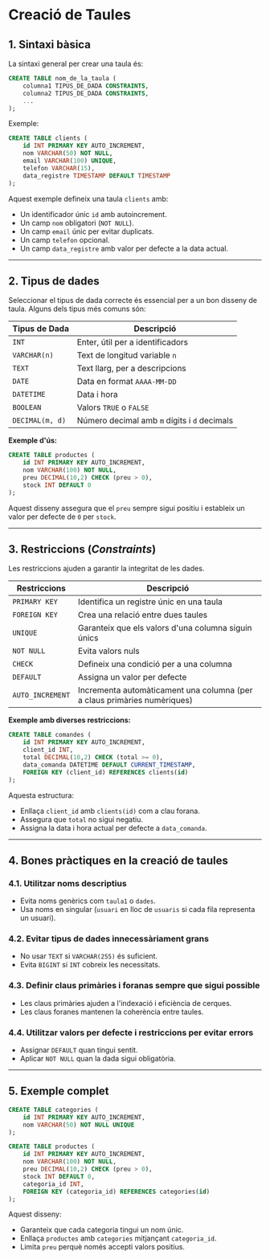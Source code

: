 # Creació de Taules

## 1. Sintaxi bàsica

La sintaxi general per crear una taula és:

```sql
CREATE TABLE nom_de_la_taula (
    columna1 TIPUS_DE_DADA CONSTRAINTS,
    columna2 TIPUS_DE_DADA CONSTRAINTS,
    ...
);
```

Exemple:

```sql
CREATE TABLE clients (
    id INT PRIMARY KEY AUTO_INCREMENT,
    nom VARCHAR(50) NOT NULL,
    email VARCHAR(100) UNIQUE,
    telefon VARCHAR(15),
    data_registre TIMESTAMP DEFAULT TIMESTAMP
);
```

Aquest exemple defineix una taula `clients` amb:
- Un identificador únic `id` amb autoincrement.
- Un camp `nom` obligatori (`NOT NULL`).
- Un camp `email` únic per evitar duplicats.
- Un camp `telefon` opcional.
- Un camp `data_registre` amb valor per defecte a la data actual.

---

## 2. Tipus de dades

Seleccionar el tipus de dada correcte és essencial per a un bon disseny de taula. Alguns dels tipus més comuns són:

| Tipus de Dada | Descripció |
|--------------|------------|
| `INT` | Enter, útil per a identificadors |
| `VARCHAR(n)` | Text de longitud variable `n` |
| `TEXT` | Text llarg, per a descripcions |
| `DATE` | Data en format `AAAA-MM-DD` |
| `DATETIME` | Data i hora |
| `BOOLEAN` | Valors `TRUE` o `FALSE` |
| `DECIMAL(m, d)` | Número decimal amb `m` dígits i `d` decimals |

**Exemple d'ús:**
```sql
CREATE TABLE productes (
    id INT PRIMARY KEY AUTO_INCREMENT,
    nom VARCHAR(100) NOT NULL,
    preu DECIMAL(10,2) CHECK (preu > 0),
    stock INT DEFAULT 0
);
```

Aquest disseny assegura que el `preu` sempre sigui positiu i estableix un valor per defecte de `0` per `stock`.

---

## 3. Restriccions (*Constraints*)

Les restriccions ajuden a garantir la integritat de les dades.

| Restriccions | Descripció |
|---------------|------------|
| `PRIMARY KEY` | Identifica un registre únic en una taula |
| `FOREIGN KEY` | Crea una relació entre dues taules |
| `UNIQUE` | Garanteix que els valors d'una columna siguin únics |
| `NOT NULL` | Evita valors nuls |
| `CHECK` | Defineix una condició per a una columna |
| `DEFAULT` | Assigna un valor per defecte |
| `AUTO_INCREMENT` | Incrementa automàticament una columna (per a claus primàries numèriques) |

**Exemple amb diverses restriccions:**

```sql
CREATE TABLE comandes (
    id INT PRIMARY KEY AUTO_INCREMENT,
    client_id INT,
    total DECIMAL(10,2) CHECK (total >= 0),
    data_comanda DATETIME DEFAULT CURRENT_TIMESTAMP,
    FOREIGN KEY (client_id) REFERENCES clients(id)
);
```

Aquesta estructura:
- Enllaça `client_id` amb `clients(id)` com a clau forana.
- Assegura que `total` no sigui negatiu.
- Assigna la data i hora actual per defecte a `data_comanda`.

---

## 4. Bones pràctiques en la creació de taules

### **4.1. Utilitzar noms descriptius**
- Evita noms genèrics com `taula1` o `dades`.
- Usa noms en singular (`usuari` en lloc de `usuaris` si cada fila representa un usuari).

### **4.2. Evitar tipus de dades innecessàriament grans**
- No usar `TEXT` si `VARCHAR(255)` és suficient.
- Evita `BIGINT` si `INT` cobreix les necessitats.

### **4.3. Definir claus primàries i foranas sempre que sigui possible**
- Les claus primàries ajuden a l'indexació i eficiència de cerques.
- Les claus foranes mantenen la coherència entre taules.

### **4.4. Utilitzar valors per defecte i restriccions per evitar errors**
- Assignar `DEFAULT` quan tingui sentit.
- Aplicar `NOT NULL` quan la dada sigui obligatòria.

---

## 5. Exemple complet

```sql
CREATE TABLE categories (
    id INT PRIMARY KEY AUTO_INCREMENT,
    nom VARCHAR(50) NOT NULL UNIQUE
);

CREATE TABLE productes (
    id INT PRIMARY KEY AUTO_INCREMENT,
    nom VARCHAR(100) NOT NULL,
    preu DECIMAL(10,2) CHECK (preu > 0),
    stock INT DEFAULT 0,
    categoria_id INT,
    FOREIGN KEY (categoria_id) REFERENCES categories(id)
);
```

Aquest disseny:
- Garanteix que cada categoria tingui un nom únic.
- Enllaça `productes` amb `categories` mitjançant `categoria_id`.
- Limita `preu` perquè només accepti valors positius.
